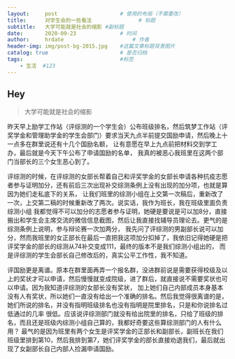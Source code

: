 ```yaml
---
layout:     post                    # 使用的布局（不需要改）
title:      对学生会的一些看法               # 标题 
subtitle:   大学可能就是社会的缩影 #副标题
date:       2020-09-23              # 时间
author:     hrdate                      # 作者
header-img: img/post-bg-2015.jpg    #这篇文章标题背景图片
catalog: true                       # 是否归档
tags:                               #标签
    - 生活  #123
---
```


## Hey
>大学可能就是社会的缩影

昨天早上励学工作站（评综测的一个学生会）公布班级排名，然后筑梦工作站（评奖学金和管理助学金的学生会部门）要求当天九点半前提交国励申请，然后晚上十一点多在群里说还有十几个国励名额，
让有意愿在早上九点前把材料交到学工办，最后就是今天下午公布了申请国励的名单，
我真的被恶心我班里在这两个部门当部长的三个女生恶心到了。

评综测的时候，在评综测的女部长帮着自己和评奖学金的女部长申请各种抗疫志愿者参与证明加分，还有前后三次出现补交综测条例上没有出现的加分项，也就是算因为她们走私底下的关系，
让我们班里的综测小组在上交第一次稿后，重新改了一次，上交第二稿的时候重新改了两次。说实话，我作为班长，我在班级里面负责综测小组
我都觉得不可以加分的志愿者参与证明，她硬是要说是可以加8分，直接搬出和学生会主席交流的微信信息截图，然后让我直接找辅导员理论去。更气的是综测条例上说明，参与辩论赛一次加两分，
我先问了评综测的男副部长说可以加分，然而我班里的女正部长在最后一直把我这项加分扣掉了，我依旧记得她硬是把评奖学金的部长的综测从74补交变成111，最终的版本不是我们综测小组出的，
而是评综测的学生会部长自己修改后的，真实公平工作性，我不知道。

评国励更是离谱。原本在群里面再弄一个报名群，没进群前说是需要获得校级及以上的奖状才可以申请，然后慢慢就变成院级，进了群后，就直接说不需要奖状也可以申请。因为我知道评综测的女部长没有奖状，
加上她们自己内部成员本身基本没有人有奖状，所以她们一直没有给出一个准确的排名。然后我觉得很离谱的是，她们所说的排名，并没有指明班级排名也没有指明是院里排名，只是和你说排名过低通过的几率
很低。应该说评综测部门就没有给出院里的排名，只给了班级的排名，而且还是班级内综测小组自己算的，我都好奇要这些算综测部门的人有什么用？
最气的是因为班里有两个女生是评奖学金的正部长和副部长，副班长在我们班级里排到第10，然后我排到第7，她们评奖学金的部长直接劝退我们，最后就出现了女副部长自己内部人捡漏申请国励。
